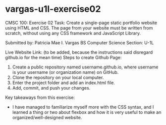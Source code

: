 # vargas-u1l-exercise02

CMSC 100: Exercise 02
Task: Create a single-page static portfolio website using HTML and CSS. The page from your website must be written from scratch, without using any CSS framework and JavaScript Library. 

Submitted by: Patricia Mae I. Vargas
BS Computer Science
Section: U-1L

Live Website Link: (to be added, because the instructions said disregard github.io for the mean time)
Steps to create Github Page:
  1. Create a public repository named username.github.io, where username is your username (or organization name) on GitHub.
  2. Clone the repository on your local computer.
  3. Enter the project folder and add an index.html file.
  4. Add, commit, and push your changes.

Key takeaways from this exercise:
- I have managed to familiarize myself more with the CSS syntax, and I learned a thing or two about flexbox and how it is very useful to make an organized/well-designed website.

